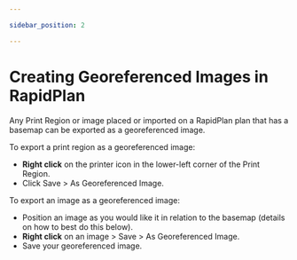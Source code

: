 ```yaml
---

sidebar_position: 2

---
```

# Creating Georeferenced Images in RapidPlan

Any Print Region or image placed or imported on a RapidPlan plan that has a basemap can be exported as a georeferenced image.

To export a print region as a georeferenced image:

- **Right click** on the printer icon in the lower-left corner of the Print Region.
- Click Save > As Georeferenced Image.

To export an image as a georeferenced image:

- Position an image as you would like it in relation to the basemap (details on how to best do this below).
- **Right click** on an image > Save > As Georeferenced Image.
- Save your georeferenced image.
